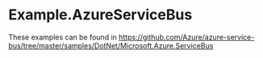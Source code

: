 # Example.AzureServiceBus

These examples can be found in https://github.com/Azure/azure-service-bus/tree/master/samples/DotNet/Microsoft.Azure.ServiceBus
